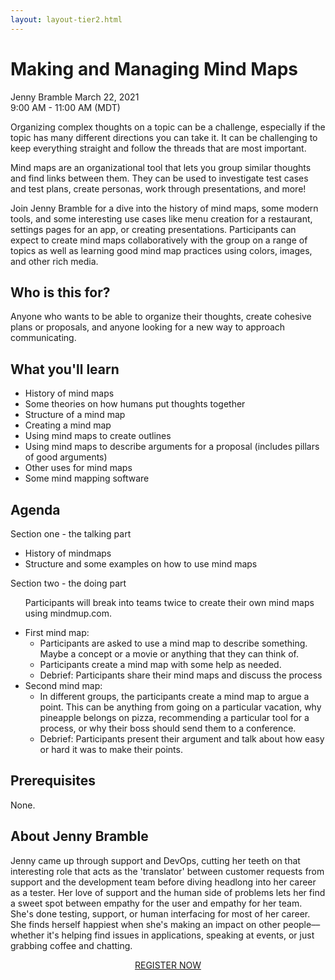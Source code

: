 ```yaml
---
layout: layout-tier2.html
---
```

<div class="container section workshop-single-page">
    <div class="row">
      <div class="col-xs-12 col-sm-2">
            <div class="speaker-container">
                <div class="speaker-img jenny-bramble keep-color"></div>
                </div>
            </div>
            <div class="col-xs-12 col-sm-8 content">
                <h1>Making and Managing Mind Maps</h1>
                <p><span class="speaker-name">Jenny Bramble</span>
                <span class="duration">March 22, 2021<br>9:00 AM - 11:00 AM (MDT)</span></p>
                <p>Organizing complex thoughts on a topic can be a challenge, especially if the topic has many different directions you can take it.  It can be challenging to keep everything straight and follow the threads that are most important.</p>
                <p>Mind maps are an organizational tool that lets you group similar thoughts and find links between them.  They can be used to investigate test cases and test plans, create personas, work through presentations, and more!</p>
                <p>Join Jenny Bramble for a dive into the history of mind maps, some modern tools, and some interesting use cases like menu creation for a restaurant, settings pages for an app, or creating presentations.  Participants can expect to create mind maps collaboratively with the group on a range of topics as well as learning good mind map practices using colors, images, and other rich media.</p>
                <h2>Who is this for?</h2>
                <p>Anyone who wants to be able to organize their thoughts, create cohesive plans or proposals, and anyone looking for a new way to approach communicating.</p>
                <h2>What you'll learn</h2>
                <ul>
                    <li>History of mind maps</li>
                    <li>Some theories on how humans put thoughts together</li>
                    <li>Structure of a mind map</li>
                    <li>Creating a mind map</li>
                    <li>Using mind maps to create outlines</li>
                    <li>Using mind maps to describe arguments for a proposal (includes pillars of good arguments)</li>
                    <li>Other uses for mind maps</li>
                    <li>Some mind mapping software</li>
                </ul>
                <h2>Agenda</h2>
                <p>Section one - the talking part</p>
                <ul>
                    <li>History of mindmaps</li>
                    <li>Structure and some examples on how to use mind maps</li>
                </ul>
                <p>Section two - the doing part</p>
                    <ul>
                        <li style="list-style-type: none;">Participants will break into teams twice to create their own mind maps using mindmup.com.</li>
                    </ul>
                <ul>
                    <li>First mind map:
                    <ul>
                        <li>Participants are asked to use a mind map to describe something.  Maybe a concept or a movie or anything that they can think of.</li>
                        <li>Participants create a mind map with some help as needed.</li>
                        <li>Debrief: Participants share their mind maps and discuss the process</li>
                    </ul>
                    <li>Second mind map:
                    <ul>
                        <li>In different groups, the participants create a mind map to argue a point.  This can be anything from going on a particular vacation, why pineapple belongs on pizza, recommending a particular tool for a process, or why their boss should send them to a conference.</li>
                        <li>Debrief: Participants present their argument and talk about how easy or hard it was to make their points.</li>
                    </ul>
                </ul>
                <h2>Prerequisites</h2>
                <p>None.</p>
                <h2 class="text-center">About Jenny Bramble</h2>
                <div class="speaker-img-in-content jenny-bramble keep-color"></div>
                <p>Jenny came up through support and DevOps, cutting her teeth on that interesting role that acts as the 'translator' between customer requests from support and the development team before diving headlong into her career as a tester. Her love of support and the human side of problems lets her find a sweet spot between empathy for the user and empathy for her team. She's done testing, support, or human interfacing for most of her career. She finds herself happiest when she's making an impact on other people––whether it's helping find issues in applications, speaking at events, or just grabbing coffee and chatting.</p>
                <div class="col-xs-12" align="center">
                    <a class="btn" href="https://ti.to/EDDD/explore-ddd-2021-spring-workshops">REGISTER NOW</a>
                </div>
            </div>
        </div>
    </div>
</div>